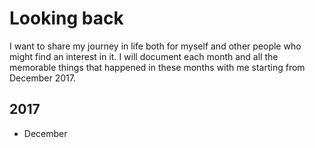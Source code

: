 # Looking back
I want to share my journey in life both for myself and other people who might find an interest in it. I will document each month and all the memorable things that happened in these months with me starting from December 2017.

## 2017
- December